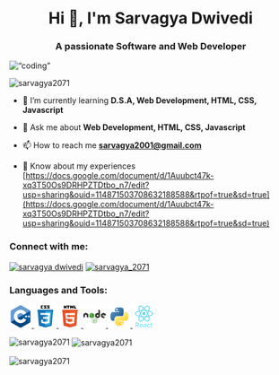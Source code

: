 <h1 align="center">Hi 👋, I'm Sarvagya Dwivedi</h1>
<h3 align="center">A passionate Software and Web Developer</h3>

<img align=“right” alt=“coding” width=“400” src=“https://github.com/Sarvagya2071/Sarvagya2071/blob/main/assests/GIF.gif”>

<p align="left"> <img src="https://komarev.com/ghpvc/?username=sarvagya2071&label=Profile%20views&color=0e75b6&style=flat" alt="sarvagya2071" /> </p>

- 🌱 I’m currently learning **D.S.A, Web Development, HTML, CSS, Javascript**

- 💬 Ask me about **Web Development, HTML, CSS, Javascript**

- 📫 How to reach me **sarvagya2001@gmail.com**

- 📄 Know about my experiences [https://docs.google.com/document/d/1Auubct47k-xq3T50Os9DRHPZTDtbo_n7/edit?usp=sharing&ouid=114871503708632188588&rtpof=true&sd=true](https://docs.google.com/document/d/1Auubct47k-xq3T50Os9DRHPZTDtbo_n7/edit?usp=sharing&ouid=114871503708632188588&rtpof=true&sd=true)

<h3 align="left">Connect with me:</h3>
<p align="left">
<a href="https://linkedin.com/in/sarvagya dwivedi" target="blank"><img align="center" src="https://raw.githubusercontent.com/rahuldkjain/github-profile-readme-generator/master/src/images/icons/Social/linked-in-alt.svg" alt="sarvagya dwivedi" height="30" width="40" /></a>
<a href="https://instagram.com/sarvagya_2071" target="blank"><img align="center" src="https://raw.githubusercontent.com/rahuldkjain/github-profile-readme-generator/master/src/images/icons/Social/instagram.svg" alt="sarvagya_2071" height="30" width="40" /></a>
</p>

<h3 align="left">Languages and Tools:</h3>
<p align="left"> <a href="https://www.w3schools.com/cpp/" target="_blank" rel="noreferrer"> <img src="https://raw.githubusercontent.com/devicons/devicon/master/icons/cplusplus/cplusplus-original.svg" alt="cplusplus" width="40" height="40"/> </a> <a href="https://www.w3schools.com/css/" target="_blank" rel="noreferrer"> <img src="https://raw.githubusercontent.com/devicons/devicon/master/icons/css3/css3-original-wordmark.svg" alt="css3" width="40" height="40"/> </a> <a href="https://www.w3.org/html/" target="_blank" rel="noreferrer"> <img src="https://raw.githubusercontent.com/devicons/devicon/master/icons/html5/html5-original-wordmark.svg" alt="html5" width="40" height="40"/> </a> <a href="https://nodejs.org" target="_blank" rel="noreferrer"> <img src="https://raw.githubusercontent.com/devicons/devicon/master/icons/nodejs/nodejs-original-wordmark.svg" alt="nodejs" width="40" height="40"/> </a> <a href="https://www.python.org" target="_blank" rel="noreferrer"> <img src="https://raw.githubusercontent.com/devicons/devicon/master/icons/python/python-original.svg" alt="python" width="40" height="40"/> </a> <a href="https://reactjs.org/" target="_blank" rel="noreferrer"> <img src="https://raw.githubusercontent.com/devicons/devicon/master/icons/react/react-original-wordmark.svg" alt="react" width="40" height="40"/> </a> </p>

<p><img align="left" src="https://github-readme-stats.vercel.app/api/top-langs?username=sarvagya2071&show_icons=true&locale=en&layout=compact" alt="sarvagya2071" /></p>

<p>&nbsp;<img align="center" src="https://github-readme-stats.vercel.app/api?username=sarvagya2071&show_icons=true&locale=en" alt="sarvagya2071" /></p>

<p><img align="center" src="https://github-readme-streak-stats.herokuapp.com/?user=sarvagya2071&" alt="sarvagya2071" /></p>
